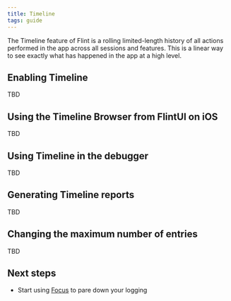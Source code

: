 ```yaml
---
title: Timeline
tags: guide
---
```


The Timeline feature of Flint is a rolling limited-length history of all actions performed in the app across all sessions and features. This is a linear way to see exactly what has happened in the app at a high level.

## Enabling Timeline

TBD

## Using the Timeline Browser from FlintUI on iOS

TBD

## Using Timeline in the debugger

TBD

## Generating Timeline reports

TBD

## Changing the maximum number of entries

TBD

## Next steps

* Start using [Focus](focus) to pare down your logging
